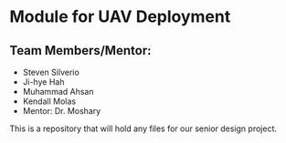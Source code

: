 # Module for UAV Deployment 
## Team Members/Mentor:
- Steven Silverio
- Ji-hye Hah
- Muhammad Ahsan
- Kendall Molas
- Mentor: Dr. Moshary 


This is a repository that will hold any files for our senior design project.
